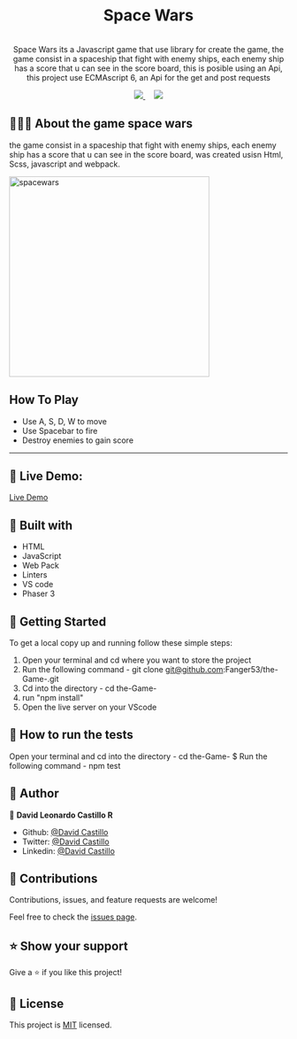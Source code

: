 

<h1 align="center">Space Wars </h1>

<p align="center">
  
  <br>
   Space Wars its a Javascript game that use library for create the game, the game consist in a spaceship that fight with enemy ships, each enemy ship has a score that u can see in the score board, this is posible using an Api, this project use ECMAscript 6, an Api for the get and post requests 
</p>

<p align="center">
  <a href="https://github.com/Fanger53/toDo-List/issues">
    <img src="https://img.shields.io/badge/REPORT%20A%20BUG-purple?style=for-the-badge">
  </a>
   ‎ ‎ ‎ ‎
  <a href="https://github.com/Fanger53/toDo-List">
    <img src="https://img.shields.io/badge/Request%20a%20feature-purple?style=for-the-badge">
  </a>
</p>



## 👩🏼‍💻 About the game space wars

the game consist in a spaceship that fight with enemy ships, each enemy ship has a score that u can see in the score board, was created usisn Html, Scss, javascript and webpack.


<img width="362" alt="spacewars" src="https://user-images.githubusercontent.com/31552010/126503079-ca798f35-ddec-47ea-9cb3-5fef5d4b8a63.png">

## How To Play

- Use A, S, D, W to move
- Use Spacebar to fire
- Destroy enemies to gain score

<hr>


## 🔴 Live Demo:

[Live Demo](https://raw.githack.com/Fanger53/the-Game-/game/dist/index.html)

## 🔧 Built with

- HTML
- JavaScript
- Web Pack 
- Linters
- VS code
- Phaser 3




## 🤖 Getting Started

To get a local copy up and running follow these simple steps:

1. Open your terminal and cd where you want to store the project
2. Run the following command - git clone git@github.com:Fanger53/the-Game-.git
3. Cd into the directory - cd the-Game-
4. run "npm install"
5. Open the live server on your VScode

## :mechanical_arm: How to run the tests
Open your terminal and cd into the directory - cd the-Game- $
Run the following command - npm test


## 👥 Author

👤 **David Leonardo Castillo R**

- Github: [@David Castillo](https://github.com/Fanger53)
- Twitter: [@David Castillo](https://twitter.com/DavidLe97005129)
- Linkedin: [@David Castillo](https://www.linkedin.com/in/david-castillo-61ba10b8/)



## 🤝 Contributions

Contributions, issues, and feature requests are welcome!

Feel free to check the [issues page](https://github.com/Fanger53/restaurant-webpack/issues).


## ⭐ Show your support

Give a ⭐️ if you like this project!


## 📝 License

This project is [MIT](https://opensource.org/licenses/MIT) licensed.
